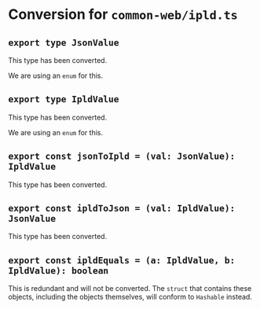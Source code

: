 # Conversion for `common-web/ipld.ts`

## `export type JsonValue`

This type has been converted.

We are using an `enum` for this.

## `export type IpldValue`

This type has been converted.

We are using an `enum` for this.

## `export const jsonToIpld = (val: JsonValue): IpldValue`

This type has been converted.

## `export const ipldToJson = (val: IpldValue): JsonValue`

This type has been converted.

## `export const ipldEquals = (a: IpldValue, b: IpldValue): boolean`

This is redundant and will not be converted. The `struct` that contains these objects, including the objects themselves, will conform to `Hashable` instead.
